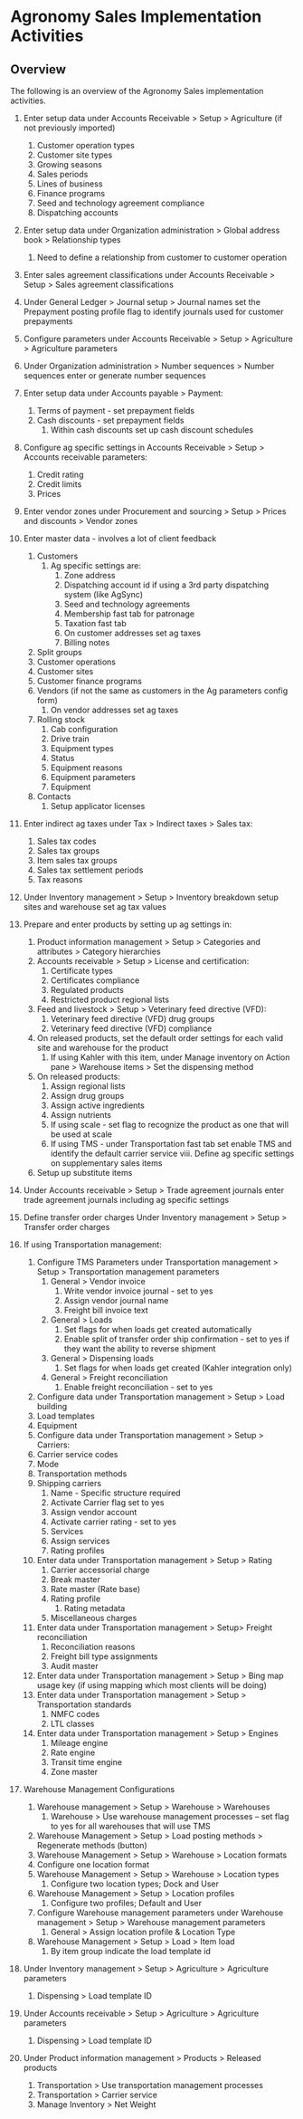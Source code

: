 ﻿# Agronomy Sales Implementation Activities

## Overview
The following is an overview of the Agronomy Sales implementation activities.  
   
1. Enter setup data under Accounts Receivable > Setup > Agriculture (if not previously imported) 
	1. Customer operation types
	2. Customer site types
	3. Growing seasons
	4. Sales periods
	5. Lines of business
	6. Finance programs
	7. Seed and technology agreement compliance
	8. Dispatching accounts
2.	Enter setup data under Organization administration > Global address book > Relationship types
    1. Need to define a relationship from customer to customer operation

3.	Enter sales agreement classifications under Accounts Receivable > Setup > Sales agreement classifications

4.	Under General Ledger > Journal setup > Journal names set the Prepayment posting profile flag to identify journals used for customer prepayments

5.	Configure parameters under Accounts Receivable > Setup > Agriculture > Agriculture parameters

6.	Under Organization administration > Number sequences > Number sequences enter or generate number sequences

7.	Enter setup data under Accounts payable > Payment:
	1. Terms of payment - set prepayment fields
	2. Cash discounts - set prepayment fields
        1. Within cash discounts set up cash discount schedules
8.	Configure ag specific settings in Accounts Receivable > Setup > Accounts receivable parameters:
    1. Credit rating
    2. Credit limits
    3. Prices

9.	Enter vendor zones under Procurement and sourcing > Setup > Prices and discounts > Vendor zones

10.	Enter master data - involves a lot of client feedback
    1. Customers
       1. Ag specific settings are:
          1. Zone address
          2. Dispatching account id if using a 3rd party dispatching system (like AgSync)
          3. Seed and technology agreements
          4. Membership fast tab for patronage
          5. Taxation fast tab
          6. On customer addresses set ag taxes
          7. Billing notes
    2. Split groups
    3. Customer operations
    4. Customer sites
    5. Customer finance programs
    6. Vendors (if not the same as customers in the Ag parameters config form)
       1. On vendor addresses set ag taxes
    7. Rolling stock
       1. Cab configuration
       2. Drive train
       3. Equipment types
       4. Status
       5. Equipment reasons
       6. Equipment parameters
       7. Equipment
    8. Contacts
       1. Setup applicator licenses

11.	Enter indirect ag taxes under Tax > Indirect taxes > Sales tax:
    1.	Sales tax codes
    2.	Sales tax groups
    3.	Item sales tax groups
    4.	Sales tax settlement periods
    5.	Tax reasons

12.	Under Inventory management > Setup > Inventory breakdown setup sites and warehouse set ag tax values

13.	Prepare and enter products by setting up ag settings in:
    1.	Product information management > Setup > Categories and attributes > Category hierarchies
    2.	Accounts receivable > Setup > License and certification:
         1.	Certificate types
         2.	Certificates compliance
         3.	Regulated products
         4.	Restricted product regional lists
    3.	Feed and livestock > Setup > Veterinary feed directive (VFD):
         1.	Veterinary feed directive (VFD) drug groups
         2.	Veterinary feed directive (VFD) compliance
    4.	On released products, set the default order settings for each valid site and warehouse for the product
         1.	If using Kahler with this item, under Manage inventory on Action pane > Warehouse items > Set the dispensing method
    5.	On released products:
         1.	Assign regional lists
         2.	Assign drug groups
         3.	Assign active ingredients
         4.	Assign nutrients
         5.	If using scale - set flag to recognize the product as one that will be used at scale
         6.	If using TMS - under Transportation fast tab set enable TMS and identify the default carrier service
          viii.	Define ag specific settings on supplementary sales items
    6.	Setup up substitute items

14.	Under Accounts receivable > Setup > Trade agreement journals enter trade agreement journals including ag specific settings

15.	Define transfer order charges Under Inventory management > Setup > Transfer order charges

16.	If using Transportation management:
    1.	Configure TMS Parameters under Transportation management > Setup > Transportation management parameters
         1.	General > Vendor invoice
             1. Write vendor invoice journal - set to yes
             2. Assign vendor journal name
             3. Freight bill invoice text
         2.	General > Loads
             1. Set flags for when loads get created automatically
             2. Enable split of transfer order ship confirmation - set to yes if they want the ability to reverse shipment
         3.	General > Dispensing loads
             1. Set flags for when loads get created (Kahler integration only)
         4.	General > Freight reconciliation
             1. Enable freight reconciliation - set to yes
    2.	Configure data under Transportation management > Setup > Load building
    3.	Load templates
    4.	Equipment
    5.	Configure data under Transportation management > Setup > Carriers:
    6.	Carrier service codes
    7.	Mode
    8.	Transportation methods
    9.	Shipping carriers
         1.	Name - Specific structure required
         2.	Activate Carrier flag set to yes
         3.	Assign vendor account
         4.	Activate carrier rating - set to yes
         5. Services
         6.	Assign services
         7.	Rating profiles
    10.	Enter data under Transportation management > Setup > Rating
         1.	Carrier accessorial charge
         2.	Break master
         3.	Rate master (Rate base)
         4.	Rating profile
              1. Rating metadata
         5.	Miscellaneous charges
    11.	Enter data under Transportation management > Setup> Freight reconciliation
         1.	Reconciliation reasons
         2.	Freight bill type assignments
         3.	Audit master
    12.	Enter data under Transportation management > Setup > Bing map usage key (if using mapping which most clients will be doing)
    13. Enter data under Transportation management > Setup > Transportation standards
         1.	NMFC codes
         2.	LTL classes
    14.	Enter data under Transportation management > Setup > Engines
         1.	Mileage engine
         2.	Rate engine
         3. Transit time engine
         4.	Zone master

17.	Warehouse Management Configurations
    1.	Warehouse management > Setup > Warehouse > Warehouses
         1.	Warehouse > Use warehouse management processes – set flag to yes for all warehouses that will use TMS
    2.	Warehouse Management > Setup > Load posting methods > Regenerate methods (button)
    3.	Warehouse Management > Setup > Warehouse > Location formats
    4.	Configure one location format
    5.	Warehouse Management > Setup > Warehouse > Location types
         1. Configure two location types; Dock and User
    6.	Warehouse Management > Setup > Location profiles
         1.	Configure two profiles; Default and User
    7. Configure Warehouse management parameters under Warehouse management > Setup > Warehouse management parameters
          1. General > Assign location profile & Location Type
    8.	Warehouse Management > Setup > Load > Item load
          1. By item group indicate the load template id

18.	Under Inventory management > Setup > Agriculture > Agriculture parameters
    1.	Dispensing > Load template ID

19.	Under Accounts receivable > Setup > Agriculture > Agriculture parameters
    1.	Dispensing > Load template ID

20.	Under Product information management > Products > Released products
    1. Transportation > Use transportation management processes
    2.	Transportation > Carrier service
    3.	Manage Inventory > Net Weight

